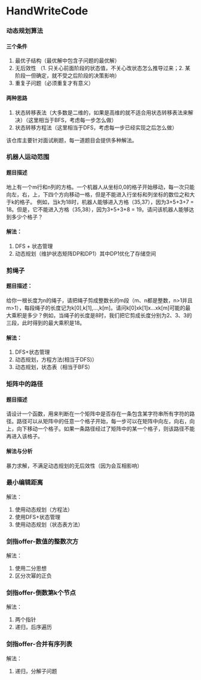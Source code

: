 # HandWriteCode
### 动态规划算法
#### 三个条件
1. 最优子结构（最优解中包含子问题的最优解）
2. 无后效性 （1. 只关心前面阶段的状态值，不关心改状态怎么推导过来；2. 某阶段一但确定，就不受之后阶段的决策影响）
3. 重复子问题（必须重复才有意义）

#### 两种思路
1. 状态转移表法（大多数是二维的，如果是高维的就不适合用状态转移表法来解决）（这里相当于BFS，考虑每一步怎么做）
2. 状态转移方程法（这里相当于DFS，考虑每一步已经实现之后怎么做）

该仓库主要针对面试刷题，每一道题目会提供多种解法。
### 机器人运动范围
#### 题目描述
地上有一个m行和n列的方格。一个机器人从坐标0,0的格子开始移动，每一次只能向左，右，上，下四个方向移动一格，但是不能进入行坐标和列坐标的数位之和大于k的格子。 例如，当k为18时，机器人能够进入方格（35,37），因为3+5+3+7 = 18。但是，它不能进入方格（35,38），因为3+5+3+8 = 19。请问该机器人能够达到多少个格子？

#### 解法：
1. DFS + 状态管理
2. 动态规划（维护状态矩阵DP和DP1）其中DP1优化了存储空间

### 剪绳子
####  题目描述：
给你一根长度为n的绳子，请把绳子剪成整数长的m段（m、n都是整数，n>1并且m>1），每段绳子的长度记为k[0],k[1],...,k[m]。请问k[0]xk[1]x...xk[m]可能的最大乘积是多少？例如，当绳子的长度是8时，我们把它剪成长度分别为2、3、3的三段，此时得到的最大乘积是18。

#### 解法：
1. DFS+状态管理
2. 动态规划，方程方法(相当于DFS)）
3. 动态规划，状态表（相当于BFS）

### 矩阵中的路径
#### 题目描述
请设计一个函数，用来判断在一个矩阵中是否存在一条包含某字符串所有字符的路径。路径可以从矩阵中的任意一个格子开始，每一步可以在矩阵中向左，向右，向上，向下移动一个格子。如果一条路径经过了矩阵中的某一个格子，则该路径不能再进入该格子。

#### 解法与分析
暴力求解，不满足动态规划的无后效性（因为会互相影响）

### 最小编辑距离
解法：
1. 使用动态规划（方程法）
2. 使用DFS+状态管理
3. 使用动态规划（状态表方法）

### 剑指offer-数值的整数次方
解法：
1. 使用二分思想
2. 区分次幂的正负

### 剑指offer-倒数第k个节点
解法：
1. 两个指针
2. 递归，后序遍历

### 剑指offer-合并有序列表
解法：
1. 递归，分解子问题
